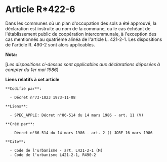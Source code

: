# Article R*422-6

Dans les communes où un plan d'occupation des sols a été approuvé, la déclaration est instruite au nom de la commune, ou le
cas échéant de l'établissement public de coopération intercommunale, à l'exception des cas mentionnés au quatrième alinéa de
l'article L. 421-2-1. Les dispositions de l'article R. 490-2 sont alors applicables.

**Nota:**

[*Les dispositions ci-dessus sont applicables aux déclarations déposées à compter du 1er mai 1986*]

**Liens relatifs à cet article**

	**Codifié par**:

	  - Décret n°73-1023 1973-11-08

	**Liens**:

	  - SPEC_APPLI: Décret n°86-514 du 14 mars 1986 - art. 11 (V)

	**Créé par**:

	  - Décret n°86-514 du 14 mars 1986 - art. 2 () JORF 16 mars 1986

	**Cite**:

	  - Code de l'urbanisme - art. L421-2-1 (M)
	  - Code de l'urbanisme L421-2-1, R490-2
